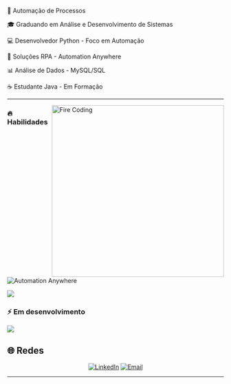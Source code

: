 </div>


🔧 Automação de Processos

🎓 Graduando em Análise e Desenvolvimento de Sistemas

💻 Desenvolvedor Python - Foco em Automação

🤖 Soluções RPA - Automation Anywhere   

📊 Análise de Dados - MySQL/SQL

☕ Estudante Java - Em Formação

</div>

---
<img align="right" alt="Fire Coding" width="400" src="https://media.giphy.com/media/RbDKaczqWovIugyJmW/giphy.gif">

### 🔥 Habilidades
![Automation Anywhere](https://img.shields.io/badge/AUTOMATION_ANYWHERE-FF6600?style=for-the-badge&logo=automation-anywhere&logoColor=white&labelColor=FF0000)

<img src="https://skillicons.dev/icons?i=python,mysql,git,github,vscode" />

### ⚡ Em desenvolvimento
<img src="https://skillicons.dev/icons?i=java" />

</div>

## 🌐 Redes

<div align="center">

[![LinkedIn](https://img.shields.io/badge/LINKEDIN-0077B5?style=for-the-badge&logo=linkedin&logoColor=white&labelColor=FF4500)](https://www.linkedin.com/in/jgomes-teodoro)
[![Email](https://img.shields.io/badge/EMAIL-D14836?style=for-the-badge&logo=gmail&logoColor=white&labelColor=FF6347)](mailto:teodoro2522@gmail.com)

</div>

---

